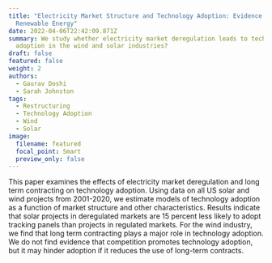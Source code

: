 ```yaml
---
title: "Electricity Market Structure and Technology Adoption: Evidence from
  Renewable Energy"
date: 2022-04-06T22:42:09.871Z
summary: We study whether electricity market deregulation leads to technology
  adoption in the wind and solar industries?
draft: false
featured: false
weight: 2
authors:
  - Gaurav Doshi
  - Sarah Johnston
tags:
  - Restructuring
  - Technology Adoption
  - Wind
  - Solar
image:
  filename: featured
  focal_point: Smart
  preview_only: false
---
```

This paper examines the effects of electricity market deregulation and long term contracting on technology adoption. Using data on all US solar and wind projects from 2001-2020, we estimate models of technology adoption as a function of market structure and other characteristics. Results indicate that solar projects in deregulated markets are 15 percent less likely to adopt tracking panels than projects in regulated markets. For the wind industry, we find that long term contracting plays a major role in technology adoption. We do not find evidence that competition promotes technology adoption, but it may hinder adoption if it reduces the use of long-term contracts.
